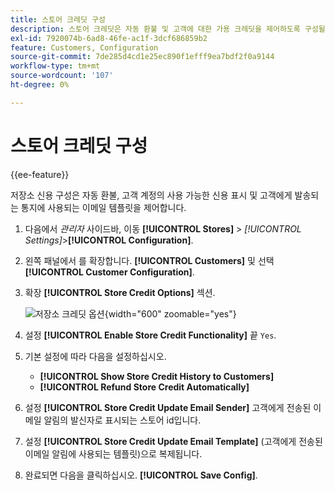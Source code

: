 ```yaml
---
title: 스토어 크레딧 구성
description: 스토어 크레딧은 자동 환불 및 고객에 대한 가용 크레딧을 제어하도록 구성될 수 있다.
exl-id: 7920074b-6ad8-46fe-ac1f-3dcf686859b2
feature: Customers, Configuration
source-git-commit: 7de285d4cd1e25ec890f1efff9ea7bdf2f0a9144
workflow-type: tm+mt
source-wordcount: '107'
ht-degree: 0%

---
```


# 스토어 크레딧 구성

{{ee-feature}}

저장소 신용 구성은 자동 환불, 고객 계정의 사용 가능한 신용 표시 및 고객에게 발송되는 통지에 사용되는 이메일 템플릿을 제어합니다.

1. 다음에서 _관리자_ 사이드바, 이동 **[!UICONTROL Stores]** > _[!UICONTROL Settings]_>**[!UICONTROL Configuration]**.

1. 왼쪽 패널에서 를 확장합니다. **[!UICONTROL Customers]** 및 선택 **[!UICONTROL Customer Configuration]**.

1. 확장 **[!UICONTROL Store Credit Options]** 섹션.

   ![저장소 크레딧 옵션](../configuration-reference/customers/assets/customer-configuration-store-credit-options.png){width="600" zoomable="yes"}

1. 설정 **[!UICONTROL Enable Store Credit Functionality]** 끝 `Yes`.

1. 기본 설정에 따라 다음을 설정하십시오.

   * **[!UICONTROL Show Store Credit History to Customers]**
   * **[!UICONTROL Refund Store Credit Automatically]**

1. 설정 **[!UICONTROL Store Credit Update Email Sender]** 고객에게 전송된 이메일 알림의 발신자로 표시되는 스토어 id입니다.

1. 설정 **[!UICONTROL Store Credit Update Email Template]** (고객에게 전송된 이메일 알림에 사용되는 템플릿)으로 복제됩니다.

1. 완료되면 다음을 클릭하십시오. **[!UICONTROL Save Config]**.
